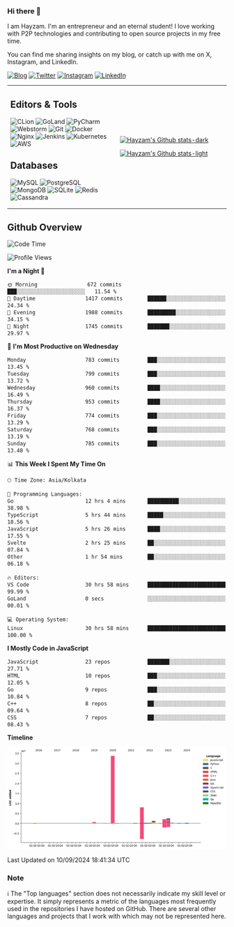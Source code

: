 ### Hi there 👋

I am Hayzam. I'm an entrepreneur and an eternal student! I love working with P2P technologies and contributing to open source projects in my free time.

You can find me sharing insights on my blog, or catch up with me on X, Instagram, and LinkedIn.

[![Blog](https://img.shields.io/badge/Blog-%2312100E.svg?&style=for-the-badge&logo=medium&logoColor=white)](https://hayzam.com)
[![Twitter](https://img.shields.io/badge/Twitter-%231DA1F2.svg?&style=for-the-badge&logo=X&logoColor=white)](https://twitter.com/hayzam_js)
[![Instagram](https://img.shields.io/badge/Instagram-%23E4405F.svg?&style=for-the-badge&logo=instagram&logoColor=white)](https://instagram.com/hayzam.ts)
[![LinkedIn](https://img.shields.io/badge/LinkedIn-%230077B5.svg?&style=for-the-badge&logo=linkedin&logoColor=white)](https://www.linkedin.com/in/hayzam-s-2b9b95139/)

<table width="100%">
<tr>
<td width="50%">

## Editors & Tools

![CLion](https://img.shields.io/badge/-CLion-000000?style=flat&logo=CLion)
![GoLand](https://img.shields.io/badge/-GoLand-000000?style=flat&logo=Goland)
![PyCharm](https://img.shields.io/badge/-PyCharm-000000?style=flat&logo=PyCharm)
![Webstorm](https://img.shields.io/badge/-WebStorm-000000?style=flat&logo=WebStorm)
![Git](https://img.shields.io/badge/-Git-000000?style=flat&logo=git)
![Docker](https://img.shields.io/badge/-Docker-000000?style=flat&logo=docker)
![Nginx](https://img.shields.io/badge/-Nginx-000000?style=flat&logo=nginx)
![Jenkins](https://img.shields.io/badge/-Jenkins-000000?style=flat&logo=jenkins)
![Kubernetes](https://img.shields.io/badge/-Kubernetes-000000?style=flat&logo=kubernetes)
![AWS](https://img.shields.io/badge/-AWS-000000?style=flat&logo=amazon-aws)

## Databases

![MySQL](https://img.shields.io/badge/-MySQL-000000?style=flat&logo=mysql)
![PostgreSQL](https://img.shields.io/badge/-PostgreSQL-000000?style=flat&logo=postgresql)
![MongoDB](https://img.shields.io/badge/-MongoDB-000000?style=flat&logo=mongodb)
![SQLite](https://img.shields.io/badge/-SQLite-000000?style=flat&logo=sqlite)
![Redis](https://img.shields.io/badge/-Redis-000000?style=flat&logo=redis)
![Cassandra](https://img.shields.io/badge/-Cassandra-000000?style=flat&logo=apache-cassandra)
</div>

<td width="50%">
 
[![Hayzam's Github stats-dark](https://github-readme-stats.vercel.app/api?username=hayzamjs&show_icons=true&theme=dark#gh-dark-mode-only)](https://github.com/anuraghazra/github-readme-stats#gh-dark-mode-only)
 
[![Hayzam's Github stats-light](https://github-readme-stats.vercel.app/api?username=hayzamjs&show_icons=true&theme=default#gh-light-mode-only)](https://github.com/anuraghazra/github-readme-stats#gh-light-mode-only)

</td>
</tr>
</table>
 
## Github Overview


<!--START_SECTION:waka-->
![Code Time](http://img.shields.io/badge/Code%20Time-1%2C065%20hrs%2057%20mins-blue)

![Profile Views](http://img.shields.io/badge/Profile%20Views-0-blue)

**I'm a Night 🦉** 

```text
🌞 Morning                672 commits         ███░░░░░░░░░░░░░░░░░░░░░░   11.54 % 
🌆 Daytime                1417 commits        ██████░░░░░░░░░░░░░░░░░░░   24.34 % 
🌃 Evening                1988 commits        █████████░░░░░░░░░░░░░░░░   34.15 % 
🌙 Night                  1745 commits        ███████░░░░░░░░░░░░░░░░░░   29.97 % 
```
📅 **I'm Most Productive on Wednesday** 

```text
Monday                   783 commits         ███░░░░░░░░░░░░░░░░░░░░░░   13.45 % 
Tuesday                  799 commits         ███░░░░░░░░░░░░░░░░░░░░░░   13.72 % 
Wednesday                960 commits         ████░░░░░░░░░░░░░░░░░░░░░   16.49 % 
Thursday                 953 commits         ████░░░░░░░░░░░░░░░░░░░░░   16.37 % 
Friday                   774 commits         ███░░░░░░░░░░░░░░░░░░░░░░   13.29 % 
Saturday                 768 commits         ███░░░░░░░░░░░░░░░░░░░░░░   13.19 % 
Sunday                   785 commits         ███░░░░░░░░░░░░░░░░░░░░░░   13.48 % 
```


📊 **This Week I Spent My Time On** 

```text
🕑︎ Time Zone: Asia/Kolkata

💬 Programming Languages: 
Go                       12 hrs 4 mins       ██████████░░░░░░░░░░░░░░░   38.98 % 
TypeScript               5 hrs 44 mins       █████░░░░░░░░░░░░░░░░░░░░   18.56 % 
JavaScript               5 hrs 26 mins       ████░░░░░░░░░░░░░░░░░░░░░   17.55 % 
Svelte                   2 hrs 25 mins       ██░░░░░░░░░░░░░░░░░░░░░░░   07.84 % 
Other                    1 hr 54 mins        ██░░░░░░░░░░░░░░░░░░░░░░░   06.18 % 

🔥 Editors: 
VS Code                  30 hrs 58 mins      █████████████████████████   99.99 % 
GoLand                   0 secs              ░░░░░░░░░░░░░░░░░░░░░░░░░   00.01 % 

💻 Operating System: 
Linux                    30 hrs 58 mins      █████████████████████████   100.00 % 
```

**I Mostly Code in JavaScript** 

```text
JavaScript               23 repos            ███████░░░░░░░░░░░░░░░░░░   27.71 % 
HTML                     10 repos            ███░░░░░░░░░░░░░░░░░░░░░░   12.05 % 
Go                       9 repos             ███░░░░░░░░░░░░░░░░░░░░░░   10.84 % 
C++                      8 repos             ██░░░░░░░░░░░░░░░░░░░░░░░   09.64 % 
CSS                      7 repos             ██░░░░░░░░░░░░░░░░░░░░░░░   08.43 % 
```



**Timeline**

![Lines of Code chart](https://raw.githubusercontent.com/hayzamjs/hayzamjs/main/assets/bar_graph.png)


 Last Updated on 10/09/2024 18:41:34 UTC
<!--END_SECTION:waka-->


### Note 

:information_source: The "Top languages" section does not necessarily indicate my skill level or expertise. It simply represents a metric of the languages most frequently used in the repositories I have hosted on GitHub. There are several other languages and projects that I work with which may not be represented here. 

